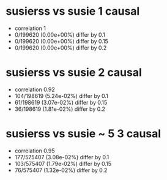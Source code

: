 # susierss vs susie  1 causal

- correlation 1
- 0/199620 (0.00e+00%) differ by 0.1
- 0/199620 (0.00e+00%) differ by 0.15
- 0/199620 (0.00e+00%) differ by 0.2


# susierss vs susie  2 causal

- correlation 0.92
- 104/198619 (5.24e-02%) differ by 0.1
- 61/198619 (3.07e-02%) differ by 0.15
- 36/198619 (1.81e-02%) differ by 0.2


# susierss vs susie  ~ 5 3 causal

- correlation 0.95
- 177/575407 (3.08e-02%) differ by 0.1
- 103/575407 (1.79e-02%) differ by 0.15
- 76/575407 (1.32e-02%) differ by 0.2


